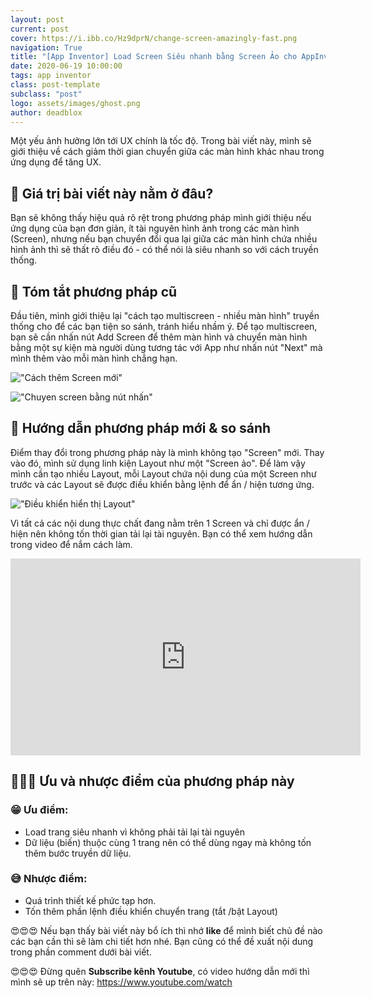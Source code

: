 ```yaml
---
layout: post
current: post
cover: https://i.ibb.co/Hz9dprN/change-screen-amazingly-fast.png
navigation: True
title: "[App Inventor] Load Screen Siêu nhanh bằng Screen Ảo cho AppInventor | Thunkable | Kodular"
date: 2020-06-19 10:00:00
tags: app inventor
class: post-template
subclass: "post"
logo: assets/images/ghost.png
author: deadblox
---
```


Một yếu ảnh hưởng lớn tới UX chính là tốc độ. Trong bài viết này, mình sẽ giới thiệu về cách giảm thời gian chuyển giữa các màn hình khác nhau trong ứng dụng để tăng UX.

## 🔑 Giá trị bài viết này nằm ở đâu?

Bạn sẽ không thấy hiệu quả rõ rệt trong phương pháp mình giới thiệu nếu ứng dụng của bạn đơn giản, ít tài nguyên hình ảnh trong các màn hình (Screen), nhưng nếu bạn chuyển đổi qua lại giữa các màn hình chứa nhiều hình ảnh thì sẽ thất rõ điều đó - có thể nói là siêu nhanh so với cách truyền thống.

## 🔑 Tóm tắt phương pháp cũ
Đầu tiên, mình giới thiệu lại "cách tạo multiscreen - nhiều màn hình" truyền thống cho để các bạn tiện so sánh, tránh hiểu nhầm ý. Để tạo multiscreen, bạn sẽ cần nhấn nút Add Screen để thêm màn hình và chuyển màn hình bằng một sự kiện mà người dùng tương tác với App như nhấn nút "Next" mà mình thêm vào mỗi màn hình chẳng hạn.

!["Cách thêm Screen mới"](https://i.ibb.co/VS1w6wt/add-screen-gif.gif)

!["Chuyen screen bằng nút nhấn"](https://i.ibb.co/Jj6Q1n1/change-screen-by-press-button.gif)

## 🔑 Hướng dẫn phương pháp mới & so sánh

Điểm thay đổi trong phương pháp này là mình không tạo "Screen" mới. Thay vào đó, mình sử dụng linh kiện Layout như một "Screen ảo". Để làm vậy mình cần tạo nhiều Layout, mỗi Layout chứa nội dung của một Screen như trước và các Layout sẽ được điều khiển bằng lệnh để ẩn / hiện tương ứng. 

!["Điều khiển hiển thị Layout"](https://i.ibb.co/PFMmcLF/control-display-layout.gif)

Vì tất cả các nội dung thực chất đang nằm trên 1 Screen và chỉ được ẩn / hiện nên không tốn thời gian tải lại tài nguyên. Bạn có thể xem hướng dẫn trong video để nắm cách làm.

<iframe width="560" height="315" src="https://www.youtube.com/embed/PoHOX_hug5k" frameborder="0" allow="accelerometer; autoplay; encrypted-media; gyroscope; picture-in-picture" allowfullscreen></iframe>


## 🔑🔑🔑 Ưu và nhược điểm của phương pháp này

### 😁 Ưu điểm:
- Load trang siêu nhanh vì không phải tải lại tài nguyên
- Dữ liệu (biến) thuộc cùng 1 trang nên có thể dùng ngay mà không tốn thêm bước truyền dữ liệu.

### 😅 Nhược điểm:
- Quá trình thiết kế phức tạp hơn.
- Tốn thêm phần lệnh điều khiển chuyển trang (tắt /bật Layout)

😍😍😍 Nếu bạn thấy bài viết này bổ ích thì nhớ **like** để mình biết chủ đề nào các bạn cần thì sẽ làm chi tiết hơn nhé. Bạn cũng có thể đề xuất nội dung trong phần comment dưới bài viết.

😍😍😍 Đừng quên **Subscribe kênh Youtube**, có video hướng dẫn mới thì mình sẽ up trên này: https://www.youtube.com/watch